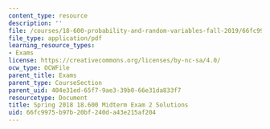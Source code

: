 ```yaml
---
content_type: resource
description: ''
file: /courses/18-600-probability-and-random-variables-fall-2019/66fc9975b97b20bf240da43e215af204_MIT18_600F19_mid2_2018_soln.pdf
file_type: application/pdf
learning_resource_types:
- Exams
license: https://creativecommons.org/licenses/by-nc-sa/4.0/
ocw_type: OCWFile
parent_title: Exams
parent_type: CourseSection
parent_uid: 404e31ed-65f7-9ae3-39b0-66e31da833f7
resourcetype: Document
title: Spring 2018 18.600 Midterm Exam 2 Solutions
uid: 66fc9975-b97b-20bf-240d-a43e215af204
---
```

